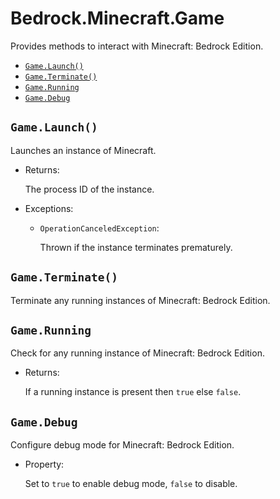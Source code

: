 # Bedrock.Minecraft.Game

Provides methods to interact with Minecraft: Bedrock Edition.

- [`Game.Launch()`](#gamelaunch)
- [`Game.Terminate()`](#gameterminate)
- [`Game.Running`](#gamerunning)
- [`Game.Debug`](#gamedebug)

## `Game.Launch()`

Launches an instance of Minecraft.

- Returns: 
    
    The process ID of the instance.

- Exceptions:
    
    - `OperationCanceledException`: 
        
        Thrown if the instance terminates prematurely.

## `Game.Terminate()`

Terminate any running instances of Minecraft: Bedrock Edition.

## `Game.Running`

Check for any running instance of Minecraft: Bedrock Edition.

- Returns: 
    
    If a running instance is present then `true` else `false`.

## `Game.Debug` 

Configure debug mode for Minecraft: Bedrock Edition.

- Property: 

    Set to `true` to enable debug mode, `false` to disable.